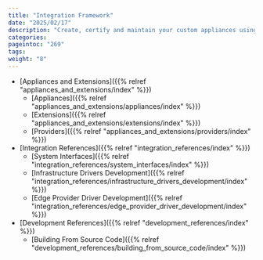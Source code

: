 ```yaml
---
title: "Integration Framework"
date: "2025/02/17"
description: "Create, certify and maintain your custom appliances using OpenNebula's tooling"
categories:
pageintoc: "269"
tags:
weight: "8"
---
```


<a id="integration-framework"></a>

<!--# Integration Framework -->

* [Appliances and Extensions]({{% relref "appliances_and_extensions/index" %}})
  * [Appliances]({{% relref "appliances_and_extensions/appliances/index" %}})
  * [Extensions]({{% relref "appliances_and_extensions/extensions/index" %}})
  * [Providers]({{% relref "appliances_and_extensions/providers/index" %}})
* [Integration References]({{% relref "integration_references/index" %}})
  * [System Interfaces]({{% relref "integration_references/system_interfaces/index" %}})
  * [Infrastructure Drivers Development]({{% relref "integration_references/infrastructure_drivers_development/index" %}})
  * [Edge Provider Driver Development]({{% relref "integration_references/edge_provider_driver_development/index" %}})
* [Development References]({{% relref "development_references/index" %}})
  * [Building From Source Code]({{% relref "development_references/building_from_source_code/index" %}})
